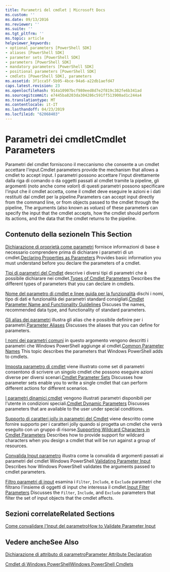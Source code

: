 ```yaml
---
title: Parametri del cmdlet | Microsoft Docs
ms.custom: ''
ms.date: 09/13/2016
ms.reviewer: ''
ms.suite: ''
ms.tgt_pltfrm: ''
ms.topic: article
helpviewer_keywords:
- optional parameters [PowerShell SDK]
- aliases [PowerShell SDK]
- parameter sets [PowerShell SDK]
- parameters [PowerShell SDK]
- mandatory parameters [PowerShell SDK]
- positional parameters [PowerShell SDK]
- cmdlets [PowerShell SDK], parameters
ms.assetid: 3f1cca5f-5b95-4bce-94a6-a22db1aefd47
caps.latest.revision: 23
ms.openlocfilehash: 914a10907bcf980eed8d7e2f819c382fe6b341ad
ms.sourcegitcommit: e7445ba8203da304286c591ff513900ad1c244a4
ms.translationtype: MT
ms.contentlocale: it-IT
ms.lasthandoff: 04/23/2019
ms.locfileid: "62068403"
---
```

# <a name="cmdlet-parameters"></a><span data-ttu-id="0b80d-102">Parametri dei cmdlet</span><span class="sxs-lookup"><span data-stu-id="0b80d-102">Cmdlet Parameters</span></span>

<span data-ttu-id="0b80d-103">Parametri del cmdlet forniscono il meccanismo che consente a un cmdlet accettare l'input.</span><span class="sxs-lookup"><span data-stu-id="0b80d-103">Cmdlet parameters provide the mechanism that allows a cmdlet to accept input.</span></span> <span data-ttu-id="0b80d-104">I parametri possono accettare l'input direttamente dalla riga di comando o da oggetti passati al cmdlet tramite la pipeline, gli argomenti (noto anche come *valori*) di questi parametri possono specificare l'input che il cmdlet accetta, come il cmdlet deve eseguire le azioni e i dati restituiti dal cmdlet per la pipeline.</span><span class="sxs-lookup"><span data-stu-id="0b80d-104">Parameters can accept input directly from the command line, or from objects passed to the cmdlet through the pipeline, The arguments (also known as *values*) of these parameters can specify the input that the cmdlet accepts, how the cmdlet should perform its actions, and the data that the cmdlet returns to the pipeline.</span></span>

## <a name="in-this-section"></a><span data-ttu-id="0b80d-105">Contenuto della sezione</span><span class="sxs-lookup"><span data-stu-id="0b80d-105">In This Section</span></span>

<span data-ttu-id="0b80d-106">[Dichiarazione di proprietà come parametri](./declaring-properties-as-parameters.md) fornisce informazioni di base è necessario comprendere prima di dichiarare i parametri di un cmdlet.</span><span class="sxs-lookup"><span data-stu-id="0b80d-106">[Declaring Properties as Parameters](./declaring-properties-as-parameters.md) Provides basic information you must understand before you declare the parameters of a cmdlet.</span></span>

<span data-ttu-id="0b80d-107">[Tipi di parametri del Cmdlet](./types-of-cmdlet-parameters.md) descrive i diversi tipi di parametri che è possibile dichiarare nei cmdlet.</span><span class="sxs-lookup"><span data-stu-id="0b80d-107">[Types of Cmdlet Parameters](./types-of-cmdlet-parameters.md) Describes the different types of parameters that you can declare in cmdlets.</span></span>

<span data-ttu-id="0b80d-108">[Nome del parametro di cmdlet e linee guida per la funzionalità](./standard-cmdlet-parameter-names-and-types.md) dischi i nomi, tipo di dati e funzionalità dei parametri standard consigliati.</span><span class="sxs-lookup"><span data-stu-id="0b80d-108">[Cmdlet Parameter Name and Functionality Guidelines](./standard-cmdlet-parameter-names-and-types.md) Discuses the names, recommended data type, and functionality of standard parameters.</span></span>

<span data-ttu-id="0b80d-109">[Gli alias dei parametri](./parameter-aliases.md) illustra gli alias che è possibile definire per i parametri.</span><span class="sxs-lookup"><span data-stu-id="0b80d-109">[Parameter Aliases](./parameter-aliases.md) Discusses the aliases that you can define for parameters.</span></span>

<span data-ttu-id="0b80d-110">[I nomi dei parametri comuni](./common-parameter-names.md) in questo argomento vengono descritti i parametri che Windows PowerShell aggiunge al cmdlet.</span><span class="sxs-lookup"><span data-stu-id="0b80d-110">[Common Parameter Names](./common-parameter-names.md) This topic describes the parameters that Windows PowerShell adds to cmdlets.</span></span>

<span data-ttu-id="0b80d-111">[Imposta parametro di cmdlet](./cmdlet-parameter-sets.md) viene illustrato come set di parametri consentono di scrivere un singolo cmdlet che possono eseguire azioni diverse per diversi scenari.</span><span class="sxs-lookup"><span data-stu-id="0b80d-111">[Cmdlet Parameter Sets](./cmdlet-parameter-sets.md) Discusses how parameter sets enable you to write a single cmdlet that can perform different actions for different scenarios.</span></span>

<span data-ttu-id="0b80d-112">[I parametri dinamici cmdlet](./cmdlet-dynamic-parameters.md) vengono illustrati parametri disponibili per l'utente in condizioni speciali.</span><span class="sxs-lookup"><span data-stu-id="0b80d-112">[Cmdlet Dynamic Parameters](./cmdlet-dynamic-parameters.md) Discusses parameters that are available to the user under special conditions.</span></span>

<span data-ttu-id="0b80d-113">[Supporto di caratteri jolly in parametri del Cmdlet](./supporting-wildcard-characters-in-cmdlet-parameters.md) viene descritto come fornire supporto per i caratteri jolly quando si progetta un cmdlet che verrà eseguito con un gruppo di risorse.</span><span class="sxs-lookup"><span data-stu-id="0b80d-113">[Supporting Wildcard Characters in Cmdlet Parameters](./supporting-wildcard-characters-in-cmdlet-parameters.md) Describes how to provide support for wildcard characters when you design a cmdlet that will be run against a group of resources.</span></span>

<span data-ttu-id="0b80d-114">[Convalida Input parametro](./validating-parameter-input.md) illustra come la convalida di argomenti passati ai parametri del cmdlet Windows PowerShell.</span><span class="sxs-lookup"><span data-stu-id="0b80d-114">[Validating Parameter Input](./validating-parameter-input.md) Describes how Windows PowerShell validates the arguments passed to cmdlet parameters.</span></span>

<span data-ttu-id="0b80d-115">[Filtro parametri di input](./input-filter-parameters.md) esamina i `Filter`, `Include`, e `Exclude` parametri che filtrano l'insieme di oggetti di input che interessa il cmdlet.</span><span class="sxs-lookup"><span data-stu-id="0b80d-115">[Input Filter Parameters](./input-filter-parameters.md) Discusses the `Filter`, `Include`, and `Exclude` parameters that filter the set of input objects that the cmdlet affects.</span></span>

## <a name="related-sections"></a><span data-ttu-id="0b80d-116">Sezioni correlate</span><span class="sxs-lookup"><span data-stu-id="0b80d-116">Related Sections</span></span>

[<span data-ttu-id="0b80d-117">Come convalidare l'Input del parametro</span><span class="sxs-lookup"><span data-stu-id="0b80d-117">How to Validate Parameter Input</span></span>](./how-to-validate-parameter-input.md)

## <a name="see-also"></a><span data-ttu-id="0b80d-118">Vedere anche</span><span class="sxs-lookup"><span data-stu-id="0b80d-118">See Also</span></span>

[<span data-ttu-id="0b80d-119">Dichiarazione di attributo di parametro</span><span class="sxs-lookup"><span data-stu-id="0b80d-119">Parameter Attribute Declaration</span></span>](./parameter-attribute-declaration.md)

[<span data-ttu-id="0b80d-120">Cmdlet di Windows PowerShell</span><span class="sxs-lookup"><span data-stu-id="0b80d-120">Windows PowerShell Cmdlets</span></span>](./cmdlet-overview.md)
